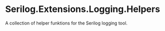 # Serilog.Extensions.Logging.Helpers
A collection of helper funktions for the Serilog logging tool.
